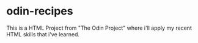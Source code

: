 # odin-recipes

This is a HTML Project from "The Odin Project" where i'll apply my recent HTML skills that i've learned.
